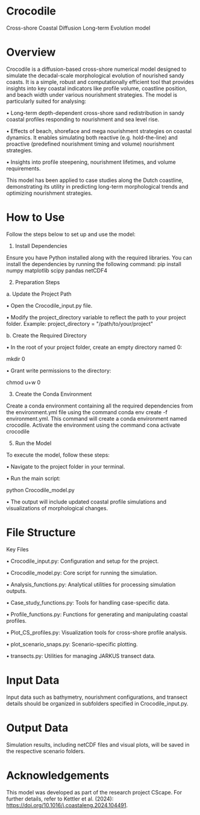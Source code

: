 # Crocodile
Cross-shore Coastal Diffusion Long-term Evolution model

# Overview
Crocodile is a diffusion-based cross-shore numerical model designed to simulate the decadal-scale morphological evolution of nourished sandy coasts. It is a simple, robust and computationally efficient tool that provides insights into key coastal indicators like profile volume, coastline position, and beach width under various nourishment strategies.
The model is particularly suited for analysing:

•	Long-term depth-dependent cross-shore sand redistribution in sandy coastal profiles responding to nourishment and sea level rise.

•	Effects of beach, shoreface and mega nourishment strategies on coastal dynamics. It enables simulating both reactive (e.g. hold-the-line) and proactive (predefined nourishment timing and volume) nourishment strategies.

•	Insights into profile steepening, nourishment lifetimes, and volume requirements.

This model has been applied to case studies along the Dutch coastline, demonstrating its utility in predicting long-term morphological trends and optimizing nourishment strategies. 

# How to Use
Follow the steps below to set up and use the model:

1. Install Dependencies
   
Ensure you have Python installed along with the required libraries. You can install the dependencies by running the following command:
pip install numpy matplotlib scipy pandas netCDF4

2. Preparation Steps
   
a. Update the Project Path

•	Open the Crocodile_input.py file.

•	Modify the project_directory variable to reflect the path to your project folder. Example: project_directory = "/path/to/your/project"

b. Create the Required Directory

•	In the root of your project folder, create an empty directory named 0:

mkdir 0

•	Grant write permissions to the directory:

chmod u+w 0

3. Create the Conda Environment

Create a conda environment containing all the required dependencies from the environment.yml file using the command conda env create -f environment.yml. This command will create a conda environment named crocodile.
Activate the environment using the command cona activate crocodile

5. Run the Model

To execute the model, follow these steps:

•	Navigate to the project folder in your terminal.

•	Run the main script:

python Crocodile_model.py

•	The output will include updated coastal profile simulations and visualizations of morphological changes.

# File Structure
Key Files

•	Crocodile_input.py: Configuration and setup for the project.

•	Crocodile_model.py: Core script for running the simulation.

•	Analysis_functions.py: Analytical utilities for processing simulation outputs.

•	Case_study_functions.py: Tools for handling case-specific data.

•	Profile_functions.py: Functions for generating and manipulating coastal profiles.

•	Plot_CS_profiles.py: Visualization tools for cross-shore profile analysis.

•	plot_scenario_snaps.py: Scenario-specific plotting.

•	transects.py: Utilities for managing JARKUS transect data.


# Input Data
Input data such as bathymetry, nourishment configurations, and transect details should be organized in subfolders specified in Crocodile_input.py.

# Output Data
Simulation results, including netCDF files and visual plots, will be saved in the respective scenario folders.

# Acknowledgements 
This model was developed as part of the research project CScape. For further details, refer to Kettler et al. (2024): https://doi.org/10.1016/j.coastaleng.2024.104491.

